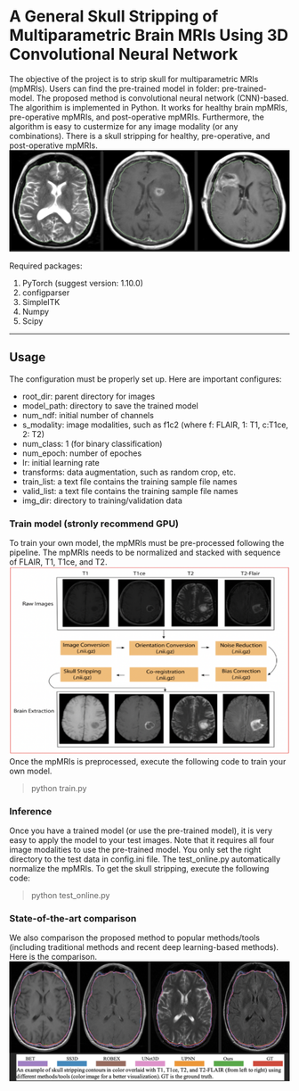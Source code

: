 # A General Skull Stripping of Multiparametric Brain MRIs Using 3D Convolutional Neural Network

The objective of the project is to strip skull for multiparametric MRIs (mpMRIs). Users can find the pre-trained model in folder: pre-trained-model. The proposed method is convolutional neural network (CNN)-based. The algorithim is implemented in Python. It works for healthy brain mpMRIs, pre-operative mpMRIs, and post-operative mpMRIs. Furthermore, the algorithm is easy to custermize for any image modality (or any combinations). There is a skull stripping for healthy, pre-operative, and post-operative mpMRIs.
![showcase](supplement/three%20showcases.png)

Required packages:
1. PyTorch (suggest version: 1.10.0)
2. configparser
3. SimpleITK
4. Numpy 
5. Scipy
-----
## Usage
The configuration must be properly set up. Here are important configures:
* root_dir: parent directory for images
* model_path: directory to save the trained model
* num_ndf: initial number of channels
* s_modality: image modalities, such as f1c2 (where f: FLAIR, 1: T1, c:T1ce, 2: T2)
* num_class: 1 (for binary classification)
* num_epoch: number of epoches
* lr: initial learning rate
* transforms: data augmentation, such as random crop, etc.
* train_list: a text file contains the training sample file names
* valid_list: a text file contains the training sample file names
* img_dir: directory to training/validation data
### Train model (stronly recommend GPU)
To train your own model, the mpMRIs must be pre-processed following the pipeline. The mpMRIs needs to be normalized and stacked with sequence of FLAIR, T1, T1ce, and T2.
![pipleline](./supplement/pipeline.png)
Once the mpMRIs is preprocessed, execute the following code to train your own model.
>python train.py
### Inference 
Once you have a trained model (or use the pre-trained model), it is very easy to apply the model to your test images. Note that it requires all four image modalities to use the pre-trained model. You only set the right directory to the test data in config.ini file. The test_online.py automatically normalize the mpMRIs. To get the skull stripping, execute the following code:
>python test_online.py

### State-of-the-art comparison
We also comparison the proposed method to popular methods/tools (including traditional methods and recent deep learning-based methods). Here is the comparison.
![comparison](supplement/comparison%20of%20state-of-the-art.png)